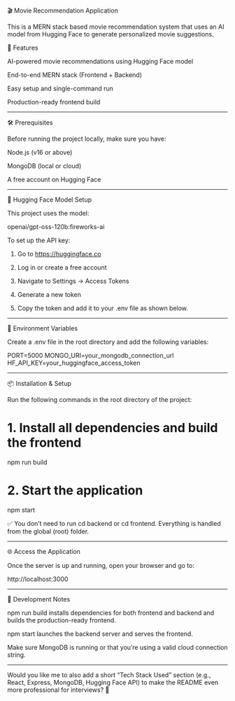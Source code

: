 
🎬 Movie Recommendation Application

This is a MERN stack based movie recommendation system that uses an AI model from Hugging Face to generate personalized movie suggestions.

🚀 Features

AI-powered movie recommendations using Hugging Face model

End-to-end MERN stack (Frontend + Backend)

Easy setup and single-command run

Production-ready frontend build



---

🛠️ Prerequisites

Before running the project locally, make sure you have:

Node.js (v16 or above)

MongoDB (local or cloud)

A free account on Hugging Face



---

🤖 Hugging Face Model Setup

This project uses the model:

openai/gpt-oss-120b:fireworks-ai

To set up the API key:

1. Go to https://huggingface.co


2. Log in or create a free account


3. Navigate to Settings → Access Tokens


4. Generate a new token


5. Copy the token and add it to your .env file as shown below.




---

📁 Environment Variables

Create a .env file in the root directory and add the following variables:

PORT=5000
MONGO_URI=your_mongodb_connection_url
HF_API_KEY=your_huggingface_access_token



---

📦 Installation & Setup

Run the following commands in the root directory of the project:

# 1. Install all dependencies and build the frontend
npm run build

# 2. Start the application
npm start

✅ You don’t need to run cd backend or cd frontend. Everything is handled from the global (root) folder.


---

🌐 Access the Application

Once the server is up and running, open your browser and go to:

http://localhost:3000


---

🧪 Development Notes

npm run build installs dependencies for both frontend and backend and builds the production-ready frontend.

npm start launches the backend server and serves the frontend.

Make sure MongoDB is running or that you’re using a valid cloud connection string.



---

Would you like me to also add a short “Tech Stack Used” section (e.g., React, Express, MongoDB, Hugging Face API) to make the README even more professional for interviews? 🚀

